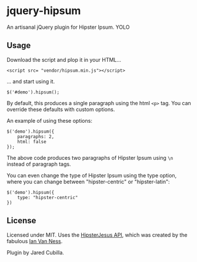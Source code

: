 # jquery-hipsum

An artisanal jQuery plugin for Hipster Ipsum. YOLO

## Usage

Download the script and plop it in your HTML...

```
<script src= "vendor/hipsum.min.js"></script>
```

... and start using it.

```
$('#demo').hipsum();
```

By default, this produces a single paragraph using the html `<p>` tag. You can override these defaults with custom options.

An example of using these options:

```
$('demo').hipsum({
    paragraphs: 2,
    html: false
});
```

The above code produces two paragraphs of Hipster Ipsum using `\n` instead of paragraph tags.

You can even change the type of Hipster Ipsum using the type option, where you can change between "hipster-centric" or "hipster-latin":

```
$('demo').hipsum({
    type: "hipster-centric"
})
```

## License

Licensed under MIT. Uses the [HipsterJesus API](http://hipsterjesus.com/), which was created by the fabulous [Ian Van Ness](http://ianvanness.com/).

Plugin by Jared Cubilla.
